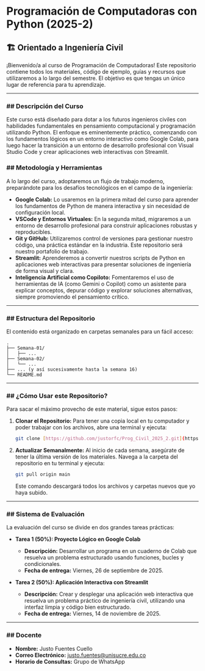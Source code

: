 # Programación de Computadoras con Python (2025-2)

## 🏗️ Orientado a Ingeniería Civil

¡Bienvenido/a al curso de Programación de Computadoras! Este repositorio contiene todos los materiales, código de ejemplo, guías y recursos que utilizaremos a lo largo del semestre. El objetivo es que tengas un único lugar de referencia para tu aprendizaje.

---

### ## Descripción del Curso

Este curso está diseñado para dotar a los futuros ingenieros civiles con habilidades fundamentales en pensamiento computacional y programación utilizando Python. El enfoque es eminentemente práctico, comenzando con los fundamentos lógicos en un entorno interactivo como Google Colab, para luego hacer la transición a un entorno de desarrollo profesional con Visual Studio Code y crear aplicaciones web interactivas con Streamlit.

### ## Metodología y Herramientas

A lo largo del curso, adoptaremos un flujo de trabajo moderno, preparándote para los desafíos tecnológicos en el campo de la ingeniería:

* **Google Colab:** Lo usaremos en la primera mitad del curso para aprender los fundamentos de Python de manera interactiva y sin necesidad de configuración local.
* **VSCode y Entornos Virtuales:** En la segunda mitad, migraremos a un entorno de desarrollo profesional para construir aplicaciones robustas y reproducibles.
* **Git y GitHub:** Utilizaremos control de versiones para gestionar nuestro código, una práctica estándar en la industria. Este repositorio será nuestro portafolio de trabajo.
* **Streamlit:** Aprenderemos a convertir nuestros scripts de Python en aplicaciones web interactivas para presentar soluciones de ingeniería de forma visual y clara.
* **Inteligencia Artificial como Copiloto:** Fomentaremos el uso de herramientas de IA (como Gemini o Copilot) como un asistente para explicar conceptos, depurar código y explorar soluciones alternativas, siempre promoviendo el pensamiento crítico.

---

### ## Estructura del Repositorio

El contenido está organizado en carpetas semanales para un fácil acceso:

```
.
├── Semana-01/
│   ├── ...
├── Semana-02/
│   └── ...
├── ... (y así sucesivamente hasta la semana 16)
└── README.md
```

---

### ## ¿Cómo Usar este Repositorio?

Para sacar el máximo provecho de este material, sigue estos pasos:

1.  **Clonar el Repositorio:** Para tener una copia local en tu computador y poder trabajar con los archivos, abre una terminal y ejecuta:
    ```bash
    git clone [https://github.com/justorfc/Prog_Civil_2025_2.git](https://github.com/justorfc/Prog_Civil_2025_2.git)
    ```

2.  **Actualizar Semanalmente:** Al inicio de cada semana, asegúrate de tener la última versión de los materiales. Navega a la carpeta del repositorio en tu terminal y ejecuta:
    ```bash
    git pull origin main
    ```
    Este comando descargará todos los archivos y carpetas nuevos que yo haya subido.

---

### ## Sistema de Evaluación

La evaluación del curso se divide en dos grandes tareas prácticas:

* **Tarea 1 (50%): Proyecto Lógico en Google Colab**
    * **Descripción:** Desarrollar un programa en un cuaderno de Colab que resuelva un problema estructurado usando funciones, bucles y condicionales.
    * **Fecha de entrega:** Viernes, 26 de septiembre de 2025.

* **Tarea 2 (50%): Aplicación Interactiva con Streamlit**
    * **Descripción:** Crear y desplegar una aplicación web interactiva que resuelva un problema práctico de ingeniería civil, utilizando una interfaz limpia y código bien estructurado.
    * **Fecha de entrega:** Viernes, 14 de noviembre de 2025.

---

### ## Docente

* **Nombre:** Justo Fuentes Cuello
* **Correo Electrónico:** justo.fuentes@unisucre.edu.co
* **Horario de Consultas:** Grupo de WhatsApp
